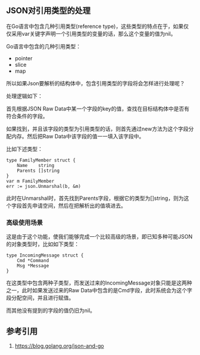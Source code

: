 ## JSON对引用类型的处理

在Go语言中包含几种引用类型(reference type)，这些类型的特点在于，如果仅仅采用var关键字声明一个引用类型的变量的话，那么这个变量的值为nil。

Go语言中包含的几种引用类型：

* pointer
* slice
* map

所以如果Json要解析的结构体中，包含引用类型的字段将会怎样进行处理呢？

处理逻辑如下：

首先根据JSON Raw Data中某一个字段的key的值，查找在目标结构体中是否有符合条件的字段。

如果找到，并且该字段的类型为引用类型的话，则首先通过new方法为这个字段分配内存。然后把Raw Data中该字段的值一一填入该字段中。

比如下述类型：
```
type FamilyMember struct {
    Name    string
    Parents []string
}
var m FamilyMember
err := json.Unmarshal(b, &m)
```

此时在Unmarshal时，首先找到Parents字段，根据它的类型为[]string，则为这个字段首先申请空间，然后在把解析出的值填进去。


### 高级使用场景

这是由于这个功能，使我们能够完成一个比较高级的场景，即已知多种可能JSON的对象类型时，比如如下类型：

```
type IncomingMessage struct {
    Cmd *Command
    Msg *Message
}
```

在这类型中包含两种子类型，而发送过来的IncomingMessage对象只能是这两种之一，此时如果发送过来的Raw Data中包含的是Cmd字段，此时系统会为这个字段分配空间，并且进行赋值。

而其他没有提到的字段的值仍旧为nil。

## 参考引用

1. https://blog.golang.org/json-and-go


